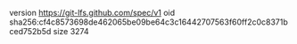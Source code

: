 version https://git-lfs.github.com/spec/v1
oid sha256:cf4c8573698de462065be09be64c3c16442707563f60ff2c0c8371bced752b5d
size 3274
